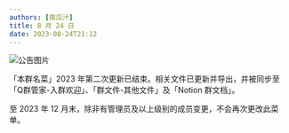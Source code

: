 ```yaml
---
authors: [南瓜汁]
title: 8 月 24 日
date: 2023-08-24T21:12
---
```


![公告图片](/anno/23082401.jpg)

「本群名菜」2023 年第二次更新已结束。相关文件已更新并导出，并被同步至「Q群管家-入群欢迎」、「群文件-其他文件」及「Notion 群文档」。

至 2023 年 12 月末，除非有管理员及以上级别的成员变更，不会再次更改此菜单。
